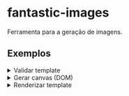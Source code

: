 # fantastic-images

Ferramenta para a geração de imagens.

## Exemplos

<details>
  <summary>Validar template</summary>

```ts
import { isValidTemplate } from "@fantastic-images/core/lib/fabric/template";

const template = {
  model: {
    sketch: {
      width: 0,
      height: 0,
    },
    staticImages: [],
    fabricExported: {
      objects: [],
    },
  },
};

isValidTemplate(tempalte);
```

</details>

<details>
  <summary>Gerar canvas (DOM)</summary>

```ts
import { fabric } from "fabric";
import { canvasByDom } from "@fantastic-images/core/lib/fabric/canvas";

const template = /*...*/;
const wrapper = document.getElementById("wrapper");
const canvas = canvasByDom(fabric)(window.document)(wrapper)(template);
```

</details>

<details>
  <summary>Renderizar template</summary>

```ts
import { fabric } from "fabric";
import { renderTemplate } from "@fantastic-images/core/lib/fabric/canvas";

const template = /*...*/;
const canvas = /*...*/;
await renderTemplate(fabric)(canvas)(template);
```

</details>
